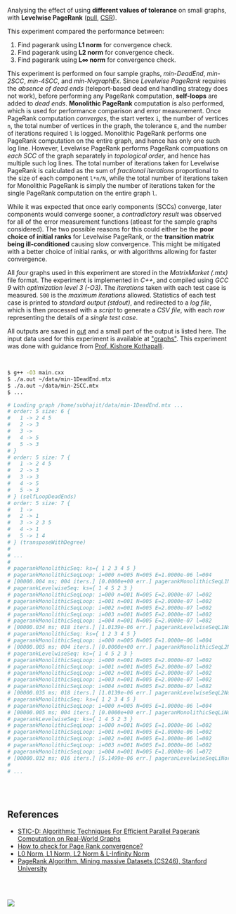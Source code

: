 Analysing the effect of using **different values of tolerance**
on small graphs, with **Levelwise PageRank** ([pull], [CSR]).

This experiment compared the performance between:
1. Find pagerank using **L1 norm** for convergence check.
2. Find pagerank using **L2 norm** for convergence check.
3. Find pagerank using **L∞ norm** for convergence check.

This experiment is performed on four sample graphs, *min-DeadEnd*,
*min-2SCC*, *min-4SCC*, and *min-NvgraphEx*. Since *Levelwise PageRank*
requires the *absence of dead ends* (teleport-based dead end handling
strategy does not work), before performing any PageRank computation,
**self-loops** are added to *dead ends*. **Monolithic PageRank** computation
is also performed, which is used for performance comparison and error
measurement. Once PageRank computation *converges*, the start vertex `i`,
the number of vertices `n`, the total number of vertices in the graph,
the tolerance `E`, and the number of iterations required `l` is logged.
Monolithic PageRank performs one PageRank computation on the entire
graph, and hence has only one such log line. However, Levelwise PageRank
performs PageRank compuations on *each SCC* of the graph separately in
*topological order*, and hence has multiple such log lines. The total
number of iterations taken for Levelwise PageRank is calculated as the
sum of *fractional iterations* proportional to the size of each component
`l*n/N`, while the total number of iterations taken for Monolithic
PageRank is simply the number of iterations taken for the single PageRank
computation on the entire graph `l`.

While it was expected that once early components (SCCs) converge, later
components would converge sooner, a *contradictory result* was observed for
all of the error measurement functions (atleast for the sample graphs
considered). The two possible reasons for this could either be the **poor**
**choice of initial ranks** for Levelwise PageRank, or the **transition matrix**
**being ill-conditioned** causing slow convergence. This might be mitigated
with a better choice of initial ranks, or with algorithms allowing for
faster convergence.

All *four* graphs used in this experiment are stored in the *MatrixMarket*
*(.mtx)* file format. The experiment is implemented in *C++*, and compiled
using *GCC 9* with *optimization level 3 (-O3)*. The *iterations* taken
with each test case is measured. `500` is the *maximum iterations* allowed.
Statistics of each test case is printed to *standard output (stdout)*, and
redirected to a *log file*, which is then processed with a *script* to
generate a *CSV file*, with each *row* representing the details of a *single*
*test case*.

All outputs are saved in [out](out/) and a small part of the output is listed
here. The input data used for this experiment is available at ["graphs"]. This
experiment was done with guidance from [Prof. Kishore Kothapalli].

<br>

```bash
$ g++ -O3 main.cxx
$ ./a.out ~/data/min-1DeadEnd.mtx
$ ./a.out ~/data/min-2SCC.mtx
$ ...

# Loading graph /home/subhajit/data/min-1DeadEnd.mtx ...
# order: 5 size: 6 {
#   1 -> 2 4 5
#   2 -> 3
#   3 ->
#   4 -> 5
#   5 -> 3
# }
# order: 5 size: 7 {
#   1 -> 2 4 5
#   2 -> 3
#   3 -> 3
#   4 -> 5
#   5 -> 3
# } (selfLoopDeadEnds)
# order: 5 size: 7 {
#   1 ->
#   2 -> 1
#   3 -> 2 3 5
#   4 -> 1
#   5 -> 1 4
# } (transposeWithDegree)
#
# ...
#
# pagerankMonolithicSeq: ks={ 1 2 3 4 5 }
# pagerankMonolithicSeqLoop: i=000 n=005 N=005 E=1.0000e-06 l=004
# [00000.004 ms; 004 iters.] [0.0000e+00 err.] pagerankMonolithicSeqL1Norm [tolerance=1e-06]
# pagerankLevelwiseSeq: ks={ 1 4 5 2 3 }
# pagerankMonolithicSeqLoop: i=000 n=001 N=005 E=2.0000e-07 l=002
# pagerankMonolithicSeqLoop: i=001 n=001 N=005 E=2.0000e-07 l=002
# pagerankMonolithicSeqLoop: i=002 n=001 N=005 E=2.0000e-07 l=002
# pagerankMonolithicSeqLoop: i=003 n=001 N=005 E=2.0000e-07 l=002
# pagerankMonolithicSeqLoop: i=004 n=001 N=005 E=2.0000e-07 l=082
# [00000.034 ms; 018 iters.] [1.0139e-06 err.] pagerankLevelwiseSeqL1Norm [tolerance=1e-06]
# pagerankMonolithicSeq: ks={ 1 2 3 4 5 }
# pagerankMonolithicSeqLoop: i=000 n=005 N=005 E=1.0000e-06 l=004
# [00000.005 ms; 004 iters.] [0.0000e+00 err.] pagerankMonolithicSeqL2Norm [tolerance=1e-06]
# pagerankLevelwiseSeq: ks={ 1 4 5 2 3 }
# pagerankMonolithicSeqLoop: i=000 n=001 N=005 E=2.0000e-07 l=002
# pagerankMonolithicSeqLoop: i=001 n=001 N=005 E=2.0000e-07 l=002
# pagerankMonolithicSeqLoop: i=002 n=001 N=005 E=2.0000e-07 l=002
# pagerankMonolithicSeqLoop: i=003 n=001 N=005 E=2.0000e-07 l=002
# pagerankMonolithicSeqLoop: i=004 n=001 N=005 E=2.0000e-07 l=082
# [00000.035 ms; 018 iters.] [1.0139e-06 err.] pagerankLevelwiseSeqL2Norm [tolerance=1e-06]
# pagerankMonolithicSeq: ks={ 1 2 3 4 5 }
# pagerankMonolithicSeqLoop: i=000 n=005 N=005 E=1.0000e-06 l=004
# [00000.005 ms; 004 iters.] [0.0000e+00 err.] pageranMonolithicSeqLiNorm [tolerance=1e-06]
# pagerankLevelwiseSeq: ks={ 1 4 5 2 3 }
# pagerankMonolithicSeqLoop: i=000 n=001 N=005 E=1.0000e-06 l=002
# pagerankMonolithicSeqLoop: i=001 n=001 N=005 E=1.0000e-06 l=002
# pagerankMonolithicSeqLoop: i=002 n=001 N=005 E=1.0000e-06 l=002
# pagerankMonolithicSeqLoop: i=003 n=001 N=005 E=1.0000e-06 l=002
# pagerankMonolithicSeqLoop: i=004 n=001 N=005 E=1.0000e-06 l=072
# [00000.032 ms; 016 iters.] [5.1499e-06 err.] pageranLevelwiseSeqLiNorm [tolerance=1e-06]
#
# ...
```

<br>
<br>


## References

- [STIC-D: Algorithmic Techniques For Efficient Parallel Pagerank Computation on Real-World Graphs](https://www.slideshare.net/SubhajitSahu/sticd-algorithmic-techniques-for-efficient-parallel-pagerank-computation-on-realworld-graphs)
- [How to check for Page Rank convergence?][L∞ norm]
- [L0 Norm, L1 Norm, L2 Norm & L-Infinity Norm](https://montjoile.medium.com/l0-norm-l1-norm-l2-norm-l-infinity-norm-7a7d18a4f40c)
- [PageRank Algorithm, Mining massive Datasets (CS246), Stanford University](https://www.youtube.com/watch?v=ke9g8hB0MEo)

<br>
<br>

[![](https://i.imgur.com/BnCiig7.jpg)](https://www.youtube.com/watch?v=04Uv44DRJAU)

[Prof. Kishore Kothapalli]: https://cstar.iiit.ac.in/~kkishore/
["graphs"]: https://github.com/puzzlef/graphs
[pull]: https://github.com/puzzlef/pagerank-push-vs-pull
[CSR]: https://github.com/puzzlef/pagerank-class-vs-csr
[tolerance function]: https://github.com/puzzlef/pagerank-adjust-tolerance-function
[L1 norm]: https://github.com/rapidsai/nvgraph/blob/main/cpp/src/pagerank.cu#L154
[L2 norm]: https://github.com/rapidsai/nvgraph/blob/main/cpp/src/pagerank.cu#L149
[L∞ norm]: https://stackoverflow.com/a/29321153/1413259
